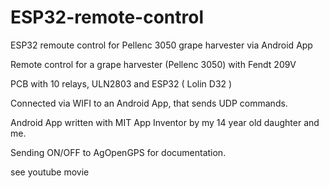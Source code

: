 # ESP32-remote-control
ESP32 remoute control for Pellenc 3050 grape harvester via Android App


Remote control for a grape harvester (Pellenc 3050) with Fendt 209V

PCB with 10 relays, ULN2803 and ESP32 ( Lolin D32 )

Connected via WIFI to an Android App, that sends UDP commands.

Android App written with MIT App Inventor by my 14 year old daughter and me.

Sending ON/OFF to AgOpenGPS for documentation.

see youtube movie

